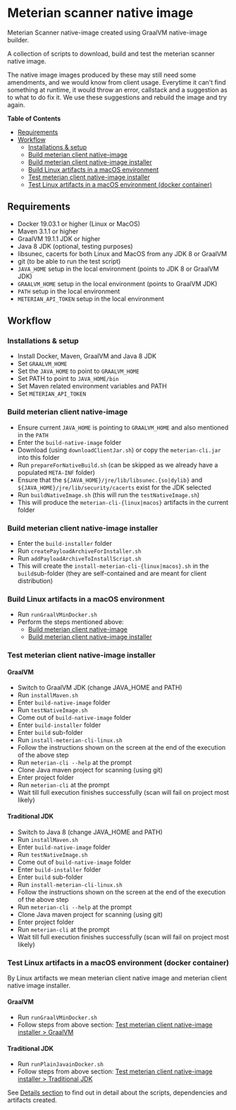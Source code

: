 # Meterian scanner native image

Meterian Scanner native-image created using GraalVM native-image builder.

A collection of scripts to download, build and test the meterian scanner native image.

The native image images produced by these may still need some amendments, and we would know from client usage. Everytime it can't find something at runtime, it would throw an error, callstack and a suggestion as to what to do fix it. We use these suggestions and rebuild the image and try again.

**Table of Contents**

- [Requirements](#requirements)
- [Workflow](#workflow)
  - [Installations & setup](installations--setup) 
  - [Build meterian client native-image](#build-meterian-client-native-image)
  - [Build meterian client native-image installer](#build-meterian-client-native-image-installer)
  - [Build Linux artifacts in a macOS environment](#build-linux-artifacts-in-a-macos-environment)
  - [Test meterian client native-image installer](#test-meterian-client-native-image-installer)
  - [Test Linux artifacts in a macOS environment (docker container)](#test-linux-artifacts-in-a-macos-environment-docker-container)

## Requirements

- Docker 19.03.1 or higher (Linux or MacOS)
- Maven 3.1.1 or higher
- GraalVM 19.1.1 JDK or higher
- Java 8 JDK (optional, testing purposes)
- libsunec, cacerts for both Linux and MacOS from any JDK 8 or GraalVM
- git (to be able to run the test script)
- `JAVA_HOME` setup in the local environment (points to JDK 8 or GraalVM JDK)
- `GRAALVM_HOME` setup in the local environment (points to GraalVM JDK)
- `PATH` setup in the local environment
- `METERIAN_API_TOKEN` setup in the local environment

## Workflow

### Installations & setup

- Install Docker, Maven, GraalVM and Java 8 JDK
- Set `GRAALVM_HOME`
- Set the `JAVA_HOME` to point to `GRAALVM_HOME`
- Set PATH to point to `JAVA_HOME/bin`
- Set Maven related environment variables and PATH
- Set `METERIAN_API_TOKEN`

### Build meterian client native-image

- Ensure current `JAVA_HOME` is pointing to `GRAALVM_HOME` and also mentioned in the `PATH`
- Enter the `build-native-image` folder
- Download (using `downloadClientJar.sh`) or copy the `meterian-cli.jar` into this folder
- Run `prepareForNativeBuild.sh` (can be skipped as we already have a populated `META-INF` folder)
- Ensure that the `${JAVA_HOME}/jre/lib/libsunec.{so|dylib}` and `${JAVA_HOME}/jre/lib/security/cacerts` exist for the JDK selected
- Run `buildNativeImage.sh` (this will run the `testNativeImage.sh`)
- This will produce the `meterian-cli-{linux|macos}` artifacts in the current folder

### Build meterian client native-image installer

- Enter the `build-installer` folder
- Run `createPayloadArchiveForInstaller.sh`
- Run `addPayloadArchiveToInstallScript.sh`
- This will create the `install-meterian-cli-{linux|macos}.sh` in the `build`sub-folder (they are self-contained and are meant for client distribution)

### Build Linux artifacts in a macOS environment

- Run `runGraalVMinDocker.sh`
- Perform the steps mentioned above:
  - [Build meterian client native-image](#build-meterian-client-native-image)
  - [Build meterian client native-image installer](#build-meterian-client-native-image-installer)

### Test meterian client native-image installer

#### GraalVM
- Switch to GraalVM JDK (change JAVA_HOME and PATH)
- Run `installMaven.sh`
- Enter `build-native-image` folder
- Run `testNativeImage.sh`
- Come out of `build-native-image` folder
- Enter `build-installer` folder
- Enter `build` sub-folder
- Run `install-meterian-cli-linux.sh`
- Follow the instructions shown on the screen at the end of the execution of the above step
- Run `meterian-cli --help` at the prompt
- Clone Java maven project for scanning (using git)
- Enter project folder
- Run `meterian-cli` at the prompt
- Wait till full execution finishes successfully (scan will fail on project most likely)

#### Traditional JDK
- Switch to Java 8 (change JAVA_HOME and PATH)
- Run `installMaven.sh`
- Enter `build-native-image` folder
- Run `testNativeImage.sh`
- Come out of `build-native-image` folder
- Enter `build-installer` folder
- Enter `build` sub-folder
- Run `install-meterian-cli-linux.sh`
- Follow the instructions shown on the screen at the end of the execution of the above step
- Run `meterian-cli --help` at the prompt
- Clone Java maven project for scanning (using git)
- Enter project folder
- Run `meterian-cli` at the prompt
- Wait till full execution finishes successfully (scan will fail on project most likely)

### Test Linux artifacts in a macOS environment (docker container)

By Linux artifacts we mean meterian client native image and meterian client native image installer.

#### GraalVM
- Run `runGraalVMinDocker.sh`
- Follow steps from above section: [Test meterian client native-image installer > GraalVM](#graalvm)

#### Traditional JDK
- Run `runPlainJavainDocker.sh`
- Follow steps from above section: [Test meterian client native-image installer > Traditional JDK](#traditional-jdk)

See [Details section](README-details.md#meterian-scanner-native-image) to find out in detail about the scripts, dependencies and artifacts created.